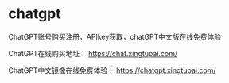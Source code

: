 # chatgpt
ChatGPT账号购买注册，APIkey获取，chatGPT中文版在线免费体验

ChatGPT在线购买地址：
https://chat.xingtupai.com/

ChatGPT中文镜像在线免费体验：
https://chatgpt.xingtupai.com/
